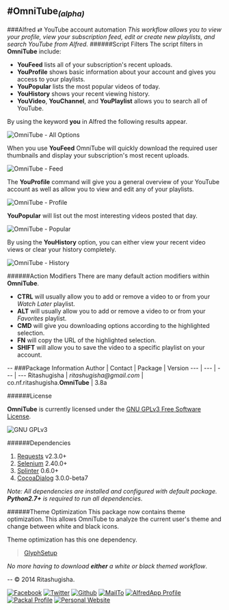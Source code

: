 #OmniTube<sub>_(alpha)_</sub>
--
###Alfred ⇄ YouTube account automation
_This workflow allows you to view your profile, view your subscription feed, edit or create new playlists, and search YouTube from Alfred._
######Script Filters
The script filters in __OmniTube__ include:
+	__YouFeed__ lists all of your subscription's recent uploads.
+	__YouProfile__ shows basic information about your account and gives you access to your playlists.
+	__YouPopular__ lists the most popular videos of today.
+	__YouHistory__ shows your recent viewing history.
+	__YouVideo__, __YouChannel__, and __YouPlaylist__ allows you to search all of YouTube.

By using the keyword __you__ in Alfred the following results appear.

![OmniTube - All Options](http://i1293.photobucket.com/albums/b599/Ritashugisha/Main_zpsb52005dc.png "OmniTube - All Options")

When you use __YouFeed__ OmniTube will quickly download the required user thumbnails and display your subscription's most recent uploads.

![OmniTube - Feed](http://i1293.photobucket.com/albums/b599/Ritashugisha/Feed_zps3be0d2b5.png "OmniTube - Feed")

The __YouProfile__ command will give you a general overview of your YouTube account as well as allow you to view and edit any of your playlists.

![OmniTube - Profile](http://i1293.photobucket.com/albums/b599/Ritashugisha/Profile_zps9ff84bd4.png "OmniTube - Profile")

__YouPopular__ will list out the most interesting videos posted that day.

![OmniTube - Popular](http://i1293.photobucket.com/albums/b599/Ritashugisha/Popular_zpsfbc17007.png "OmniTube - Popular")

By using the __YouHistory__ option, you can either view your recent video views or clear your history completely.

![OmniTube - History](http://i1293.photobucket.com/albums/b599/Ritashugisha/History_zps0dcaff1b.png "OmniTube - History")

######Action Modifiers
There are many default action modifiers within __OmniTube__.
+	__CTRL__ will usually allow you to add or remove a video to or from your _Watch Later_ playlist.
+	__ALT__ will usually allow you to add or remove a video to or from your _Favorites_ playlist.
+	__CMD__ will give you downloading options according to the highlighted selection.
+	__FN__ will copy the URL of the highlighted selection.
+	__SHIFT__ will allow you to save the video to a specific playlist on your account.

--
###Package Information
Author | Contact | Package | Version
--- | --- | --- | ---
Ritashugisha | _ritashugisha@gmail.com_ | co.nf.ritashugisha.__OmniTube__ | 3.8a

######License

__OmniTube__ is currently licensed under the [GNU GPLv3 Free Software License](http://www.gnu.org/licenses/gpl-3.0.html).

![GNU GPLv3](http://gplv3.fsf.org/gplv3-88x31.png "GNU GPLv3")

######Dependencies

1.	[Requests](http://docs.python-requests.org/en/latest/) v2.3.0+
2.	[Selenium](http://selenium-python.readthedocs.org/) 2.40.0+
3.	[Splinter](http://splinter.cobrateam.info/) 0.6.0+
4.	[CocoaDialog](http://mstratman.github.io/cocoadialog/) 3.0.0-beta7

_Note: All dependencies are installed and configured with default package. **Python2.7+** is required to run all dependencies_.

######Theme Optimization
This package now contains theme optimization. This allows OmniTube to analyze the current user's theme and change between white and black icons. 

Theme optimization has this one dependency.

>[GlyphSetup](https://github.com/Ritashugisha/GlyphSetup)

_No more having to download **either** a white or black themed workflow_.

--
&copy; 2014 Ritashugisha. 

[![Facebook](http://files.softicons.com/download/social-media-icons/clean-simple-social-icons-by-creative-nerds/png/32x32/Facebook.png "Facebook")](https://www.facebook.com/stephen.bunn.73)	[![Twitter](http://png-3.findicons.com/files/icons/2573/new_social_media_icons_set/32/twitter.png "Twitter")](https://twitter.com/ritashugisha)	[![Github](http://gamebuilderstudio.com/img/design/github-icon.png "GitHub")](https://github.com/Ritashugisha)	[![MailTo](http://i1293.photobucket.com/albums/b599/Ritashugisha/new_zps0e48276f.png "MailTo")](ritashugisha@gmail.com)	[![AlfredApp Profile](http://i1293.photobucket.com/albums/b599/Ritashugisha/UntitledNew_zpsfb3ea780.png "AlfredApp Profile")](http://www.alfredforum.com/user/5520-ritashugisha/)	[![Packal Profile](http://i1293.photobucket.com/albums/b599/Ritashugisha/UntitledNew_zpsc2cb05a9.png "Packal Profile")](http://www.packal.org/users/ritashugisha)	[![Personal Website](http://i1293.photobucket.com/albums/b599/Ritashugisha/UntitledNew_zps88305ee4.gif "Personal Website")](http://www.ritashugisha.co.nf/)
